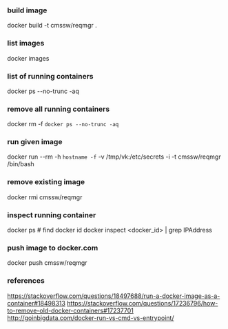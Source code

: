 

### build image
docker build -t cmssw/reqmgr .

### list images
docker images

### list of running containers
docker ps --no-trunc -aq

### remove all running containers
docker rm -f `docker ps --no-trunc -aq`

### run given image
docker run --rm -h `hostname -f` -v /tmp/vk:/etc/secrets -i -t cmssw/reqmgr /bin/bash

### remove existing image
docker rmi cmssw/reqmgr

### inspect running container
docker ps # find docker id
docker inspect <docker_id> | grep IPAddress

### push image to docker.com
docker push cmssw/reqmgr

### references
https://stackoverflow.com/questions/18497688/run-a-docker-image-as-a-container#18498313
https://stackoverflow.com/questions/17236796/how-to-remove-old-docker-containers#17237701
http://goinbigdata.com/docker-run-vs-cmd-vs-entrypoint/

